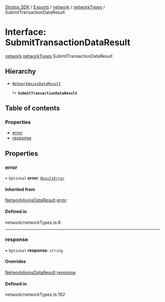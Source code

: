 [Stratos SDK](../README.md) / [Exports](../modules.md) / [network](../modules/network.md) / [networkTypes](../modules/network.networkTypes.md) / SubmitTransactionDataResult

# Interface: SubmitTransactionDataResult

[network](../modules/network.md).[networkTypes](../modules/network.networkTypes.md).SubmitTransactionDataResult

## Hierarchy

- [`NetworkAxiosDataResult`](network.networkTypes.NetworkAxiosDataResult.md)

  ↳ **`SubmitTransactionDataResult`**

## Table of contents

### Properties

- [error](network.networkTypes.SubmitTransactionDataResult.md#error)
- [response](network.networkTypes.SubmitTransactionDataResult.md#response)

## Properties

### error

• `Optional` **error**: [`ResultError`](network.networkTypes.ResultError.md)

#### Inherited from

[NetworkAxiosDataResult](network.networkTypes.NetworkAxiosDataResult.md).[error](network.networkTypes.NetworkAxiosDataResult.md#error)

#### Defined in

network/networkTypes.ts:8

___

### response

• `Optional` **response**: `string`

#### Overrides

[NetworkAxiosDataResult](network.networkTypes.NetworkAxiosDataResult.md).[response](network.networkTypes.NetworkAxiosDataResult.md#response)

#### Defined in

network/networkTypes.ts:162
